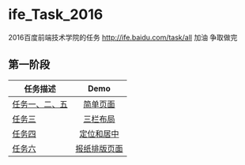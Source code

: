 # ife_Task_2016
2016百度前端技术学院的任务 http://ife.baidu.com/task/all 加油 争取做完
 
 ## 第一阶段
 
| 任务描述        | Demo           | 
| ------------- |:-------------:| 
| [任务一、二、五](http://ife.baidu.com/task/detail?taskId=5) |   [简单页面](http://wufenfen.github.io/ife_Task_2016/task1/task1.html)| 
| [任务三](http://ife.baidu.com/task/detail?taskId=3) |   [三栏布局](http://wufenfen.github.io/ife_Task_2016/task3/task3.html)| 
| [任务四](http://ife.baidu.com/task/detail?taskId=4) | [定位和居中](http://wufenfen.github.io/ife_Task_2016/task4/task4.html)| 
| [任务六](http://ife.baidu.com/task/detail?taskId=6) |  [报纸排版页面](http://wufenfen.github.io/ife_Task_2016/task6/task6.html)| 
